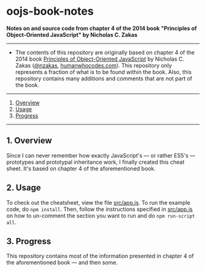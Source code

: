 # oojs-book-notes

**Notes on and source code from chapter 4 of the 2014 book "Principles of Object-Oriented JavaScript" by Nicholas C. Zakas**

---

* The contents of this repository are originally based on chapter 4 of the 2014 book [Principles of Object-Oriented JavaScript](https://nostarch.com/oojs) by Nicholas C. Zakas ([@nzakas](https://github.com/nzakas), [humanwhocodes.com](https://humanwhocodes.com)).
  This repository only represents a fraction of what is to be found within the book.
  Also, this repository contains many additions and comments that are not part of the book.

---

1. [Overview](#1-overview)
2. [Usage](#2-usage)
3. [Progress](#3-progress)

---

## 1. Overview

Since I can never remember how exactly JavaScript's — or rather ES5's — prototypes and prototypal inheritance work, I finally created this cheat sheet.
It's based on chapter 4 of the aforementioned book.

## 2. Usage

To check out the cheatsheet, view the file [src/app.js](src/app.js).
To run the example code, do `npm install`.
Then, follow the instructions specified in [src/app.js](src/app.js) on how to un-comment the section you want to run and do `npm run-script all`.

## 3. Progress

This repository contains most of the information presented in chapter 4 of the aforementioned book — and then some.
